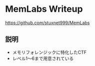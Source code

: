 # MemLabs Writeup

https://github.com/stuxnet999/MemLabs

## 説明
+ メモリフォレンジックに特化したCTF
+ レベル1～6まで用意されている
